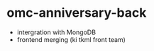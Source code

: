 # omc-anniversary-back


<ul>
    <li>intergration with MongoDB</li>
    <li>frontend merging (ki tkml front team)</li>
</ul>
